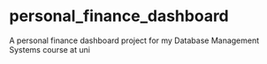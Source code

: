 # personal_finance_dashboard
A personal finance dashboard project for my Database Management Systems course at uni
